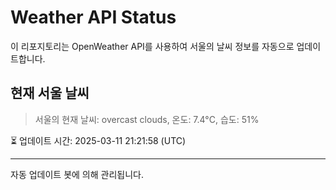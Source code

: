 
# Weather API Status

이 리포지토리는 OpenWeather API를 사용하여 서울의 날씨 정보를 자동으로 업데이트합니다.

## 현재 서울 날씨
> 서울의 현재 날씨: overcast clouds, 온도: 7.4°C, 습도: 51%

⏳ 업데이트 시간: 2025-03-11 21:21:58 (UTC)

---
자동 업데이트 봇에 의해 관리됩니다.
